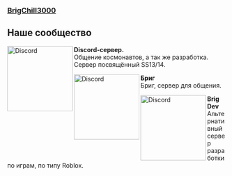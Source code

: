 ### [BrigChill3000](https://discord.gg/5hktPQ5sdG)

## Наше сообщество
[<img src="https://i.imgur.com/lOHdByt.png" alt="Discord" width="150" align="left">](https://discord.gg/2WAsvv5B5v)
**Discord-сервер.**<br>Общение космонавтов, а так же разработка. Сервер посвящённый SS13/14.

[<img src="https://i.imgur.com/lOHdByt.png" alt="Discord" width="150" align="left">](https://discord.gg/UEQDBC2TEj)
**Бриг**<br>Бриг, сервер для общения.

[<img src="https://i.imgur.com/lOHdByt.png" alt="Discord" width="150" align="left">](https://discord.gg/fRsn7RxdQp)
**Brig Dev**<br>Альтернативный сервер разработки по играм, по типу Roblox.
